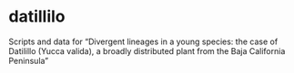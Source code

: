 # datillilo
Scripts and data for “Divergent lineages in a young species: the case of Datilillo (Yucca valida), a broadly distributed plant from the Baja California Peninsula”
